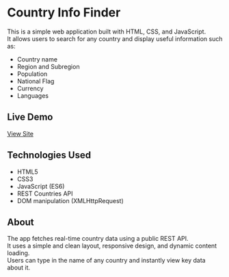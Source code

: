 # Country Info Finder

This is a simple web application built with HTML, CSS, and JavaScript.  
It allows users to search for any country and display useful information such as:

- Country name  
- Region and Subregion  
- Population  
- National Flag  
- Currency  
- Languages  

## Live Demo

[View Site](https://arminpa.github.io/country-info-app/)

## Technologies Used

- HTML5  
- CSS3  
- JavaScript (ES6)  
- REST Countries API  
- DOM manipulation (XMLHttpRequest)

## About

The app fetches real-time country data using a public REST API.  
It uses a simple and clean layout, responsive design, and dynamic content loading.  
Users can type in the name of any country and instantly view key data about it.
